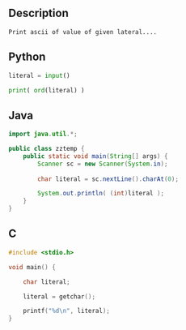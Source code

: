 ## Description
```
Print ascii of value of given lateral....
```
## Python
```python
literal = input()

print( ord(literal) )
```
## Java
```java
import java.util.*;

public class zztemp {
	public static void main(String[] args) {
		Scanner sc = new Scanner(System.in);
		
		char literal = sc.nextLine().charAt(0);

		System.out.println( (int)literal );
	}
}
```
## C
```c
#include <stdio.h>

void main() {

	char literal;

	literal = getchar();

	printf("%d\n", literal);
}
```